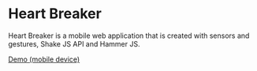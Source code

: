 # Heart Breaker

Heart Breaker is a mobile web application that is created with sensors and gestures, Shake JS API and Hammer JS.

<a href="http://wwwlab.iit.his.se/a18frilo/app/" target="_blank">Demo (mobile device)</a>
